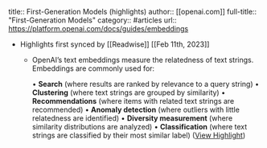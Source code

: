 title:: First-Generation Models (highlights)
author:: [[openai.com]]
full-title:: "First-Generation Models"
category:: #articles
url:: https://platform.openai.com/docs/guides/embeddings

- Highlights first synced by [[Readwise]] [[Feb 11th, 2023]]
	- OpenAI’s text embeddings measure the relatedness of text strings. Embeddings are commonly used for:
	  
	  •   **Search** (where results are ranked by relevance to a query string)
	  •   **Clustering** (where text strings are grouped by similarity)
	  •   **Recommendations** (where items with related text strings are recommended)
	  •   **Anomaly detection** (where outliers with little relatedness are identified)
	  •   **Diversity measurement** (where similarity distributions are analyzed)
	  •   **Classification** (where text strings are classified by their most similar label) ([View Highlight](https://read.readwise.io/read/01grwxwyttnb4eaecr2hxg60a7))